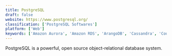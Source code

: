 ```yaml
---
title: PostgreSQL
draft: false 
website: https://www.postgresql.org/
classification: ['PostgreSQL Softwares']
platform: ['Web']
keywords: ['Amazon Aurora', 'Amazon RDS', 'ArangoDB', 'Cassandra', 'CouchDB', 'DB2', 'Firebird', 'IBM Informix', 'MariaDB', 'MemSQL', 'MySQL', 'MySQL Community Edition', 'Oracle DBaaS', 'Oracle Database 12c', 'OrientDB', 'Redis', 'RethinkDB', 'SAP HANA', 'SAP SQL Anywhere', 'SQLite', 'Sequel Pro', 'Teradata Database']
---
```

PostgreSQL is a powerful, open source object-relational database system.